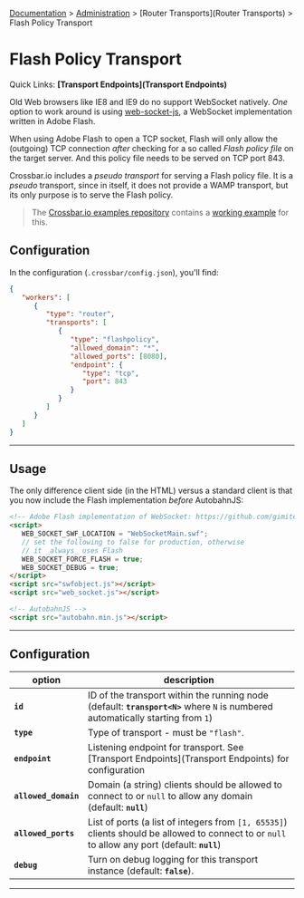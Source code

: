 [Documentation](.) > [Administration](Administration) > [Router Transports](Router Transports) > Flash Policy Transport

# Flash Policy Transport

Quick Links: **[Transport Endpoints](Transport Endpoints)**

Old Web browsers like IE8 and IE9 do no support WebSocket natively. *One* option to work around is using [web-socket-js](https://github.com/gimite/web-socket-js), a WebSocket implementation written in Adobe Flash.

When using Adobe Flash to open a TCP socket, Flash will only allow the (outgoing) TCP connection *after* checking for a so called *Flash policy file* on the target server. And this policy file needs to be served on TCP port 843.

Crossbar.io includes a *pseudo transport* for serving a Flash policy file. It is a *pseudo* transport, since in itself, it does not provide a WAMP transport, but its only purpose is to serve the Flash policy.

> The [Crossbar.io examples repository](https://github.com/crossbario/crossbarexamples) contains a [working example](https://github.com/crossbario/crossbarexamples/tree/master/flash) for this.

## Configuration

In the configuration (`.crossbar/config.json`), you'll find:

```json
{
   "workers": [
      {
         "type": "router",
         "transports": [
            {
               "type": "flashpolicy",
               "allowed_domain": "*",
               "allowed_ports": [8080],
               "endpoint": {
                  "type": "tcp",
                  "port": 843
               }
            }
         ]
      }
   ]
}
```

---

## Usage

The only difference client side (in the HTML) versus a standard client is that you now include the Flash implementation *before* AutobahnJS:

```html
<!-- Adobe Flash implementation of WebSocket: https://github.com/gimite/web-socket-js -->
<script>
   WEB_SOCKET_SWF_LOCATION = "WebSocketMain.swf";
   // set the following to false for production, otherwise
   // it _always_ uses Flash
   WEB_SOCKET_FORCE_FLASH = true;
   WEB_SOCKET_DEBUG = true;
</script>
<script src="swfobject.js"></script>
<script src="web_socket.js"></script>

<!-- AutobahnJS -->
<script src="autobahn.min.js"></script>
```

---

## Configuration

option | description
---|---
**`id`** | ID of the transport within the running node (default: **`transport<N>`** where `N` is numbered automatically starting from `1`)
**`type`** | Type of transport - must be `"flash"`.
**`endpoint`** | Listening endpoint for transport. See [Transport Endpoints](Transport Endpoints) for configuration
**`allowed_domain`** | Domain (a string) clients should be allowed to connect to or `null` to allow any domain (default: **`null`**)
**`allowed_ports`** | List of ports (a list of integers from `[1, 65535]`) clients should be allowed to connect to or `null` to allow any port (default: **`null`**)
**`debug`** | Turn on debug logging for this transport instance (default: **`false`**).

---
